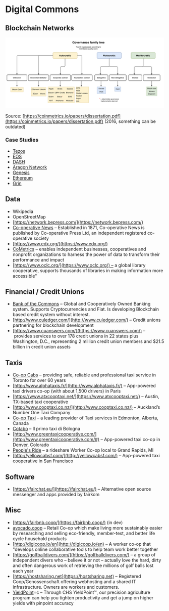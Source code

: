 # Digital Commons

## Blockchain Networks

![](../../.gitbook/assets/image%20%284%29.png)

Source: [https://coinmetrics.io/papers/dissertation.pdf](https://coinmetrics.io/papers/dissertation.pdf) \(2016, something can be outdated\)

### Case Studies

* [Tezos](tezos.md)
* [EOS](eos.md)
* [DASH](dash.md)
* [Aragon Network](../../daos-coops/dao-case-study-research/aragon-network.md)
* [Genesis](../../daos-coops/dao-case-study-research/genesis.md)
* [Ethereum](ethereum.md)
* [Grin](grin.md)

## Data

* Wikipedia
* OpenStreetMap
* [https://network.bepress.com/](https://network.bepress.com/)
* [Co-operative News](https://www.thenews.coop/) – Established in 1871, Co-operative News is published by Co-operative Press Ltd, an independent registered co-operative society
* [https://www.edx.org/](https://www.edx.org/)
* [CoMetrics](https://www.cometrics.com/) – enables independent businesses, cooperatives and nonprofit organizations to harness the power of data to transform their performance and impact
* [https://www.oclc.org/](https://www.oclc.org/) – a global library cooperative, supports thousands of libraries in making information more accessible"

## Financial / Credit Unions

* [Bank of the Commons](https://bankofthecommons.coop) – Global and Cooperatively Owned Banking system. Supports Cryptocurrencies and Fiat. Is developing Blockchain based credit system without interest.
* [http://www.culedger.com/](http://www.culedger.com/) – Credit unions partnering for blockchain development
* [https://www.cuanswers.com/](https://www.cuanswers.com/) – provides services to over 178 credit unions in 22 states plus Washington, D.C., representing 2 million credit union members and $21.5 billion in credit union assets

## Taxis

* [Co-op Cabs](http://www.co-opcabs.com/) – providing safe, reliable and professional taxi service in Toronto for over 60 years
* [http://www.alphataxis.fr/](http://www.alphataxis.fr/) – App-powered taxi drivers co-op \(with about 1,500 drivers\) in Paris
* [https://www.atxcooptaxi.net/](https://www.atxcooptaxi.net/) – Austin, TX-based taxi cooperative
* [http://www.cooptaxi.co.nz/](http://www.cooptaxi.co.nz/) – Auckland’s Number One Taxi Company
* [Co-op Taxi](http://co-optaxi.com/) – a leading provider of Taxi services in Edmonton, Alberta, Canada
* [Cotabo](http://www.cotabo.it/) – Il primo taxi di Bologna
* [http://www.greentaxicooperative.com/](http://www.greentaxicooperative.com/#) – App-powered taxi co-op in Denver, Colorado
* [People's Ride](http://peoplesride.coop/) – a rideshare Worker Co-op local to Grand Rapids, MI
* [http://yellowcabsf.com/](http://yellowcabsf.com/) – App-powered taxi cooperative in San Francisco

## Software

* [https://fairchat.eu/](https://fairchat.eu/) – Alternative open source messenger and apps provided by fairkom

## Misc

* [https://fairbnb.coop/](https://fairbnb.coop/) \(in dev\)
* [avocado.coop](https://view-awesome-table.com/-Kdg_bdUQoKSZTKnyLgq/avocado.coop) – Retail Co-op which make living more sustainably easier by researching and selling eco-friendly, member-test, and better life cycle household products
* [http://digicoop.io/en](http://digicoop.io/en) – A worker co-op that "develops online collaborative tools to help team work better together
* [https://golfballdivers.com/](https://golfballdivers.com/) – a group of independent divers who – believe it or not – actually love the hard, dirty and often dangerous work of retrieving the millions of golf balls lost each year
* [https://hostsharing.net](https://hostsharing.net) – Registered Coop/Genossenschaft offering webhosting and a shared IT infrastructure. Owners are workers and customers.
* [YieldPoint](http://www.chsmidwestcooperative.com/agronomy/precision-agriculture/)÷с – Through CHS YieldPoint™, our precision agriculture program can help you tighten productivity and get a jump on higher yields with pinpoint accuracy

